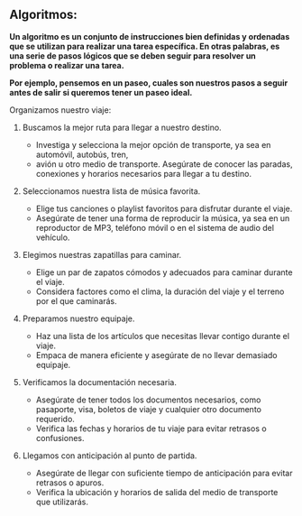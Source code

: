 ## Algoritmos:

__Un algoritmo es un conjunto de instrucciones bien definidas y ordenadas que se utilizan para realizar una tarea específica. En otras palabras, es una serie de pasos lógicos que se deben seguir para resolver un problema o realizar una tarea.__

__Por ejemplo, pensemos en un paseo, cuales son nuestros pasos a seguir antes de salir
si queremos tener un paseo ideal.__

Organizamos nuestro viaje:

1) Buscamos la mejor ruta para llegar a nuestro destino.
   - Investiga y selecciona la mejor opción de transporte, ya sea en automóvil, autobús, tren, 
   - avión u otro medio de transporte. Asegúrate de conocer las paradas, conexiones y horarios     necesarios para llegar a tu destino.
  
2) Seleccionamos nuestra lista de música favorita.
   - Elige tus canciones o playlist favoritos para disfrutar durante el viaje.
   - Asegúrate de tener una forma de reproducir la música, ya sea en un reproductor de MP3, teléfono móvil o en el sistema de audio del vehículo.

3) Elegimos nuestras zapatillas para caminar.
   - Elige un par de zapatos cómodos y adecuados para caminar durante el viaje.
   - Considera factores como el clima, la duración del viaje y el terreno por el que caminarás.

4) Preparamos nuestro equipaje.
   
   - Haz una lista de los artículos que necesitas llevar contigo durante el viaje.
   - Empaca de manera eficiente y asegúrate de no llevar demasiado equipaje.

5) Verificamos la documentación necesaria.
   - Asegúrate de tener todos los documentos necesarios, como pasaporte, visa, boletos de viaje y cualquier otro documento requerido.
   - Verifica las fechas y horarios de tu viaje para evitar retrasos o confusiones.

6) Llegamos con anticipación al punto de partida.
   - Asegúrate de llegar con suficiente tiempo de anticipación para evitar retrasos o apuros.
   - Verifica la ubicación y horarios de salida del medio de transporte que utilizarás.
